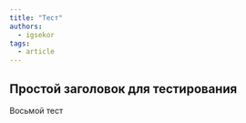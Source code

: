 ```yaml
---
title: "Тест"
authors:
  - igsekor
tags:
  - article
---
```

## Простой заголовок для тестирования

Восьмой тест
